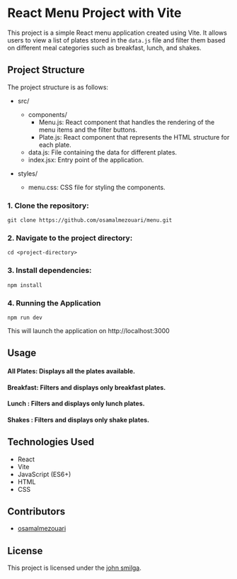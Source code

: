 # React Menu Project with Vite

This project is a simple React menu application created using Vite. It allows users to view a list of plates stored in the `data.js` file and filter them based on different meal categories such as breakfast, lunch, and shakes.

## Project Structure

The project structure is as follows:


- src/
  - components/
    - Menu.js: React component that handles the rendering of the menu items and the filter buttons.
    - Plate.js: React component that represents the HTML structure for each plate.
  - data.js: File containing the data for different plates.
  - index.jsx: Entry point of the application.

- styles/
  - menu.css: CSS file for styling the components.

### 1. Clone the repository:
```
git clone https://github.com/osamalmezouari/menu.git
```
### 2. Navigate to the project directory:
```
cd <project-directory>
```
### 3. Install dependencies:
```
npm install
```
### 4. Running the Application
```
npm run dev
```
This will launch the application on http://localhost:3000


## Usage

####  All Plates: Displays all the plates available.

####  Breakfast: Filters and displays only breakfast plates.

#### Lunch : Filters and displays only lunch plates.

#### Shakes : Filters and displays only shake plates.

## Technologies Used
- React
- Vite
- JavaScript (ES6+)
- HTML
- CSS

## Contributors

- [osamalmezouari](https://github.com/osamalmezouari)

## License

This project is licensed under the [john smilga](https://github.com/john-smilga).
